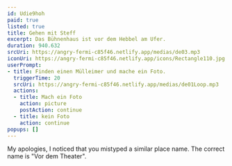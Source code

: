 ```yaml
---
id: Udie9hoh
paid: true
listed: true
title: Gehen mit Steff
excerpt: Das Bühnenhaus ist vor dem Hebbel am Ufer.
duration: 940.632
srcUri: https://angry-fermi-c85f46.netlify.app/medias/de03.mp3
iconUri: https://angry-fermi-c85f46.netlify.app/icons/Rectangle110.jpg
userPrompt:
- title: Finden einen Mülleimer und mache ein Foto.
  triggerTime: 20
  srcUri: https://angry-fermi-c85f46.netlify.app/medias/de01Loop.mp3
  actions:
  - title: Mach ein Foto
    action: picture
    postAction: continue
  - title: kein Foto
    action: continue
popups: []
---
```

My apologies, I noticed that you mistyped a similar place name. The correct name is "Vor dem Theater".
